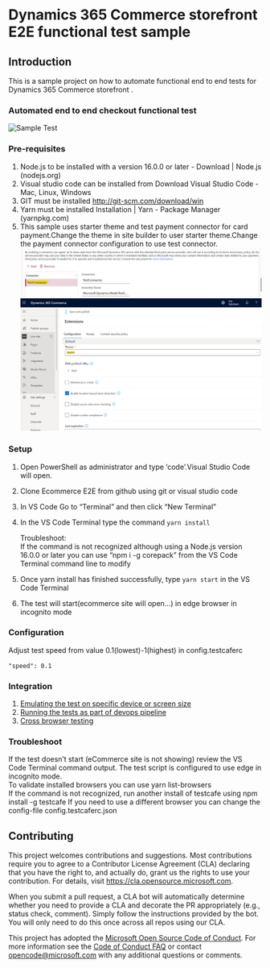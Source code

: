# Dynamics 365 Commerce storefront E2E functional test sample

## Introduction

This is a sample project on how to automate functional end to end tests for Dynamics 365 Commerce storefront .

### Automated end to end checkout functional test
![Sample Test](data/checkoutflow.gif)

### Pre-requisites

1. Node.js to be installed with a version 16.0.0 or later - Download | Node.js (nodejs.org)
2. Visual studio code can be installed from Download Visual Studio Code - Mac, Linux, Windows
3. GIT must be installed http://git-scm.com/download/win
4. Yarn must be installed Installation | Yarn - Package Manager (yarnpkg.com)
5. This sample uses starter theme and test payment connector for card payment.Change the theme in site builder to user starter theme.Change the payment connector configuration to use test connector.
   ![Test payment connector](data/paymentconnector.png)
   ![Starter theme](data/theme.png)

### Setup

1. Open PowerShell as administrator and type ‘code’.Visual Studio Code will open.
2. Clone Ecommerce E2E from github using git or visual studio code
3. In VS Code Go to “Terminal” and then click “New Terminal”
4. In the VS Code Terminal type the command `yarn install`

    Troubleshoot:  
    If the command is not recognized although using a Node.js version 16.0.0 or later you can use “npm i -g corepack” from the VS Code Terminal command line to modify

5. Once yarn install has finished successfully, type `yarn start` in the VS Code Terminal
6. The test will start(ecommerce site will open…) in edge browser in incognito mode

### Configuration

Adjust test speed from value 0.1(lowest)-1(highest) in config.testcaferc

```
"speed": 0.1
```

### Integration

1. [Emulating the test on specific device or screen size](https://testcafe.io/documentation/402828/guides/concepts/browsers#emulate-a-device)
2. [Running the tests as part of devops pipeline](https://testcafe.io/documentation/402822/guides/continuous-integration/azure-devops)
3. [Cross browser testing](https://testcafe.io/documentation/402828/guides/concepts/browsers)

### Troubleshoot
If the test doesn’t start (eCommerce site is not showing) review the VS Code Terminal command output.
The test script is configured to use edge in incognito mode.  
To validate installed browsers you can use yarn list-browsers  
If the command is not recognized, run another install of testcafe using npm install -g testcafe
If you need to use a different browser you can change the config-file config.testcaferc.json

## Contributing

This project welcomes contributions and suggestions. Most contributions require you to agree to a
Contributor License Agreement (CLA) declaring that you have the right to, and actually do, grant us
the rights to use your contribution. For details, visit https://cla.opensource.microsoft.com.

When you submit a pull request, a CLA bot will automatically determine whether you need to provide
a CLA and decorate the PR appropriately (e.g., status check, comment). Simply follow the instructions
provided by the bot. You will only need to do this once across all repos using our CLA.

This project has adopted the [Microsoft Open Source Code of Conduct](https://opensource.microsoft.com/codeofconduct/).
For more information see the [Code of Conduct FAQ](https://opensource.microsoft.com/codeofconduct/faq/) or
contact [opencode@microsoft.com](mailto:opencode@microsoft.com) with any additional questions or comments.
